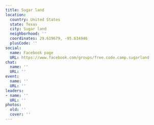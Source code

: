 ```yaml
---
title: Sugar land
location:
  country: United States
  state: Texas
  city: Sugar land
  neighborhood: ''
  coordinates: 29.619679, -95.634946
  plusCode: ''
social:
  name: Facebook page
  URL: https://www.facebook.com/groups/free.code.camp.sugarland
chat:
  name: ''
  URL: ''
event:
  name: ''
  URL: ''
leaders:
- name: ''
  URL: ''
photos:
  old: ''
  cover: ''
---
```

